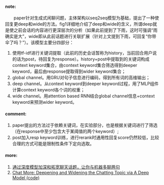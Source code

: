 #### note:
&emsp;&emsp;paper针对生成式闲聊问题，主体架构以seq2seq模型为基础，提出了一种使回复更deep和wide的方法。fig1详细地介绍了deep和wide的含义，所谓deep就是使之前会话的内容进行更深层次的分析（如果此前提到了下雨，这时可强调“雨确实是大”，wide即从此前话题进行关联扩展（针对上文提到下雨，可回复“你带伞了吗？”）。该模型主要分四部分：
  1. 使用tf-idf进行关键词提取（此前的历史会话暂称为history，当前回合用户说的话为post，待回复为response）。history+post中提取到的关键词构成context keyword集合，由context keyword集合筛选得到deeper keyword，最后由response提取得到wider keyword集合；
  2. global channel。用GRU对句子信息进行编码，得到所有词的高维输出；
  3. deep channel。从context keyword到deeper keyword过程，用了MLP组件计算context keyword各个词的权重；
  4. wide channel。用attention based RNN结合global channel信息+context keyword来预测wider keyword。
  
#### comment:
  1. paper提出的方法过于依赖关键词，在实验部分，也是根据关键词进行了筛选（在response中至少包含大于某阈值的两个keyword）;
  2. post加入resp keyword训练，进行rerank时通用性回复score仍然较低，比较合理的方式可能是限制性条件下定向选取。

#### more:
  1. [通过深度模型加深和拓宽聊天话题，让你与机器多聊两句](https://www.jiqizhixin.com/articles/2018-04-24-4)
  2. [Chat More: Deepening and Widening the Chatting Topic via A Deep Model (code)](https://sigirdawnet.wixsite.com/dawnet)
